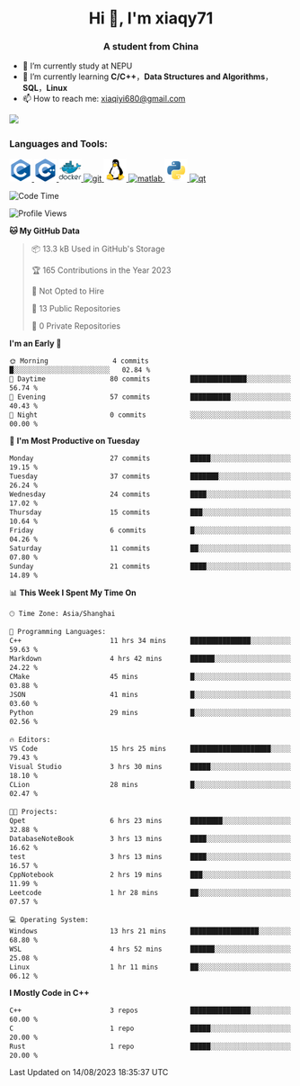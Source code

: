 <h1 align="center">Hi 👋, I'm xiaqy71</h1>
<h3 align="center">A student from China</h3>

- 🔭 I’m currently study at NEPU
- 🌱 I’m currently learning **C/C++**，**Data Structures and Algorithms**，**SQL**，**Linux**
- 📫 How to reach me: xiaqiyi680@gmail.com

![](https://github-readme-stats.vercel.app/api?username=xiaqy71)

<h3 align="left">Languages and Tools:</h3>
<p align="left"> <a href="https://www.cprogramming.com/" target="_blank" rel="noreferrer"> <img src="https://raw.githubusercontent.com/devicons/devicon/master/icons/c/c-original.svg" alt="c" width="40" height="40"/> </a> <a href="https://www.w3schools.com/cpp/" target="_blank" rel="noreferrer"> <img src="https://raw.githubusercontent.com/devicons/devicon/master/icons/cplusplus/cplusplus-original.svg" alt="cplusplus" width="40" height="40"/> </a> <a href="https://www.docker.com/" target="_blank" rel="noreferrer"> <img src="https://raw.githubusercontent.com/devicons/devicon/master/icons/docker/docker-original-wordmark.svg" alt="docker" width="40" height="40"/> </a> <a href="https://git-scm.com/" target="_blank" rel="noreferrer"> <img src="https://www.vectorlogo.zone/logos/git-scm/git-scm-icon.svg" alt="git" width="40" height="40"/> </a> <a href="https://www.linux.org/" target="_blank" rel="noreferrer"> <img src="https://raw.githubusercontent.com/devicons/devicon/master/icons/linux/linux-original.svg" alt="linux" width="40" height="40"/> </a> <a href="https://www.mathworks.com/" target="_blank" rel="noreferrer"> <img src="https://upload.wikimedia.org/wikipedia/commons/2/21/Matlab_Logo.png" alt="matlab" width="40" height="40"/> </a> <a href="https://www.python.org" target="_blank" rel="noreferrer"> <img src="https://raw.githubusercontent.com/devicons/devicon/master/icons/python/python-original.svg" alt="python" width="40" height="40"/> </a> <a href="https://www.qt.io/" target="_blank" rel="noreferrer"> <img src="https://upload.wikimedia.org/wikipedia/commons/0/0b/Qt_logo_2016.svg" alt="qt" width="40" height="40"/> </a> </p>

<!--START_SECTION:waka-->
![Code Time](http://img.shields.io/badge/Code%20Time-190%20hrs%2013%20mins-blue)

![Profile Views](http://img.shields.io/badge/Profile%20Views-9-blue)

**🐱 My GitHub Data** 

> 📦 13.3 kB Used in GitHub's Storage 
 > 
> 🏆 165 Contributions in the Year 2023
 > 
> 🚫 Not Opted to Hire
 > 
> 📜 13 Public Repositories 
 > 
> 🔑 0 Private Repositories 
 > 
**I'm an Early 🐤** 

```text
🌞 Morning                4 commits           █░░░░░░░░░░░░░░░░░░░░░░░░   02.84 % 
🌆 Daytime                80 commits          ██████████████░░░░░░░░░░░   56.74 % 
🌃 Evening                57 commits          ██████████░░░░░░░░░░░░░░░   40.43 % 
🌙 Night                  0 commits           ░░░░░░░░░░░░░░░░░░░░░░░░░   00.00 % 
```
📅 **I'm Most Productive on Tuesday** 

```text
Monday                   27 commits          █████░░░░░░░░░░░░░░░░░░░░   19.15 % 
Tuesday                  37 commits          ███████░░░░░░░░░░░░░░░░░░   26.24 % 
Wednesday                24 commits          ████░░░░░░░░░░░░░░░░░░░░░   17.02 % 
Thursday                 15 commits          ███░░░░░░░░░░░░░░░░░░░░░░   10.64 % 
Friday                   6 commits           █░░░░░░░░░░░░░░░░░░░░░░░░   04.26 % 
Saturday                 11 commits          ██░░░░░░░░░░░░░░░░░░░░░░░   07.80 % 
Sunday                   21 commits          ████░░░░░░░░░░░░░░░░░░░░░   14.89 % 
```


📊 **This Week I Spent My Time On** 

```text
🕑︎ Time Zone: Asia/Shanghai

💬 Programming Languages: 
C++                      11 hrs 34 mins      ███████████████░░░░░░░░░░   59.63 % 
Markdown                 4 hrs 42 mins       ██████░░░░░░░░░░░░░░░░░░░   24.22 % 
CMake                    45 mins             █░░░░░░░░░░░░░░░░░░░░░░░░   03.88 % 
JSON                     41 mins             █░░░░░░░░░░░░░░░░░░░░░░░░   03.60 % 
Python                   29 mins             █░░░░░░░░░░░░░░░░░░░░░░░░   02.56 % 

🔥 Editors: 
VS Code                  15 hrs 25 mins      ████████████████████░░░░░   79.43 % 
Visual Studio            3 hrs 30 mins       █████░░░░░░░░░░░░░░░░░░░░   18.10 % 
CLion                    28 mins             █░░░░░░░░░░░░░░░░░░░░░░░░   02.47 % 

🐱‍💻 Projects: 
Qpet                     6 hrs 23 mins       ████████░░░░░░░░░░░░░░░░░   32.88 % 
DatabaseNoteBook         3 hrs 13 mins       ████░░░░░░░░░░░░░░░░░░░░░   16.62 % 
test                     3 hrs 13 mins       ████░░░░░░░░░░░░░░░░░░░░░   16.57 % 
CppNotebook              2 hrs 19 mins       ███░░░░░░░░░░░░░░░░░░░░░░   11.99 % 
Leetcode                 1 hr 28 mins        ██░░░░░░░░░░░░░░░░░░░░░░░   07.57 % 

💻 Operating System: 
Windows                  13 hrs 21 mins      █████████████████░░░░░░░░   68.80 % 
WSL                      4 hrs 52 mins       ██████░░░░░░░░░░░░░░░░░░░   25.08 % 
Linux                    1 hr 11 mins        ██░░░░░░░░░░░░░░░░░░░░░░░   06.12 % 
```

**I Mostly Code in C++** 

```text
C++                      3 repos             ███████████████░░░░░░░░░░   60.00 % 
C                        1 repo              █████░░░░░░░░░░░░░░░░░░░░   20.00 % 
Rust                     1 repo              █████░░░░░░░░░░░░░░░░░░░░   20.00 % 
```




 Last Updated on 14/08/2023 18:35:37 UTC
<!--END_SECTION:waka-->




